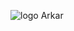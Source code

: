 ![logo Arkar](https://user-images.githubusercontent.com/59316805/73871386-5fe3cd80-4880-11ea-9124-e34eaf506447.jpg)
